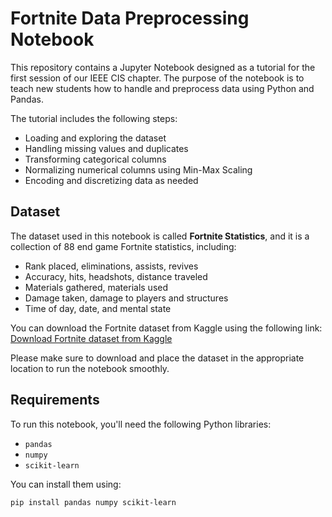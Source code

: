 # Fortnite Data Preprocessing Notebook

This repository contains a Jupyter Notebook designed as a tutorial for the first session of our IEEE CIS chapter. The purpose of the notebook is to teach new students how to handle and preprocess data using Python and Pandas.

The tutorial includes the following steps:
- Loading and exploring the dataset
- Handling missing values and duplicates
- Transforming categorical columns
- Normalizing numerical columns using Min-Max Scaling
- Encoding and discretizing data as needed

## Dataset

The dataset used in this notebook is called **Fortnite Statistics**, and it is a collection of 88 end game Fortnite statistics, including:
- Rank placed, eliminations, assists, revives
- Accuracy, hits, headshots, distance traveled
- Materials gathered, materials used
- Damage taken, damage to players and structures
- Time of day, date, and mental state

You can download the Fortnite dataset from Kaggle using the following link:
[Download Fortnite dataset from Kaggle](https://www.kaggle.com/datasets/joebeachcapital/fortnite-statistics)

Please make sure to download and place the dataset in the appropriate location to run the notebook smoothly.

## Requirements

To run this notebook, you'll need the following Python libraries:
- `pandas`
- `numpy`
- `scikit-learn`

You can install them using:

```bash
pip install pandas numpy scikit-learn
